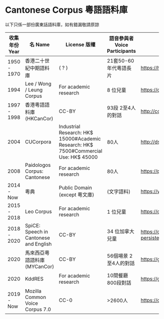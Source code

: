 # Cantonese Corpus 粵語語料庫

以下只係一部份廣東話語料庫，如有錯漏敬請原諒

|收集年份 Year | 名 Name | License 版權 | 語音參與者 Voice Participants | 連結 Link|
|--------------| --------| ------------- | -----------------------------| ---------|
|1950 - 1970 | 香港二十世紀中期語料庫 | ( ? ) | 21套50-60年代粵語長片 | https://hkcc.eduhk.hk/v1/introduction.html |
|1994 | Lee / Wong / Leung Corpus | For academic research | 8 位兒童 | https://childes.talkbank.org/access/Chinese/Cantonese/LeeWongLeung.html |
|1997 - 1998 | 香港粵語語料庫 (HKCanCor) | CC-BY | 93段 2至4人的對話 | http://compling.hss.ntu.edu.sg/hkcancor/ |
|2004 | CUCorpora | Industrial Research: HK$ 15000#Academic Research: HK$ 7500#Commercial Use: HK$ 45000 | 80人 | http://dsp.ee.cuhk.edu.hk/licensing/cucorpora/Documents/CUCorpora_description.pdf|
|2008 | Paidologos Corpus: Cantonese | For academic research | 80人 | https://phonbank.talkbank.org/access/Chinese/Cantonese/PaidoCantonese.html|
|2014 - Now | 粵典 | Public Domain (except 粵文庫) | (文字語料) | https://words.hk/ |
|2015 - 2018 | Leo Corpus | For academic research | 1 位兒童 | https://childes.talkbank.org/access/Biling/Leo.html|
|2018 - 2020 | SpiCE: Speech in Cantonese and English | CC-BY | 34 位加拿大兒童 | https://dataverse.scholarsportal.info/dataset.xhtml?persistentId=doi:10.5683/SP2/MJOXP3|
|2020 | 馬來西亞粵語語料庫 (MYCanCor) | CC-BY | 56個場景 2至4人的對話 | https://github.com/liesenf/MYCanCor |
|2020 | KddRES | For academic research | 10間餐廳 800段對話 | https://github.com/ruleGreen/KddRES|
|2019 - Now | Mozilla Common Voice Corpus 7.0 | CC-0 | >2600人 | https://commonvoice.mozilla.org/zh-HK/datasets|

